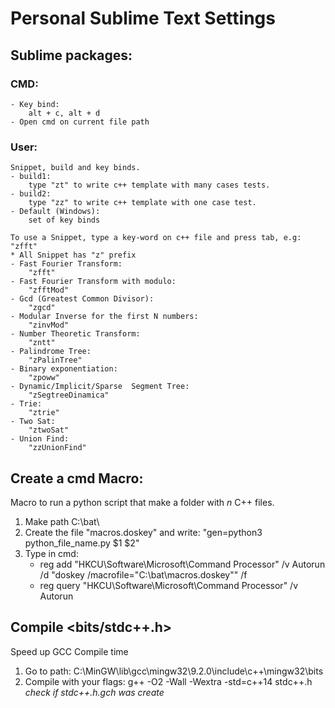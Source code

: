 # Personal Sublime Text Settings

## Sublime packages:
### CMD:
    - Key bind:
        alt + c, alt + d
    - Open cmd on current file path
### User:
    Snippet, build and key binds.
    - build1:
        type "zt" to write c++ template with many cases tests.
    - build2:
        type "zz" to write c++ template with one case test.
    - Default (Windows):
        set of key binds

    To use a Snippet, type a key-word on c++ file and press tab, e.g: "zfft"
    * All Snippet has "z" prefix
    - Fast Fourier Transform:
        "zfft"
    - Fast Fourier Transform with modulo:
        "zfftMod"
    - Gcd (Greatest Common Divisor):
        "zgcd"
    - Modular Inverse for the first N numbers:
        "zinvMod"
    - Number Theoretic Transform:
        "zntt"
    - Palindrome Tree:
        "zPalinTree"
    - Binary exponentiation:
        "zpoww"
    - Dynamic/Implicit/Sparse  Segment Tree:
        "zSegtreeDinamica"
    - Trie:
        "ztrie"
    - Two Sat:
        "ztwoSat"
    - Union Find:
        "zzUnionFind"

## Create a cmd Macro:
Macro to run a python script that make a folder with _n_  C++ files.

1. Make path C:\bat\
2. Create the file "macros.doskey" and write: "gen=python3 python_file_name.py $1 $2"
3. Type in cmd:
    -   reg add "HKCU\Software\Microsoft\Command Processor" /v Autorun /d "doskey /macrofile=\"C:\bat\macros.doskey\"" /f
    -   reg query "HKCU\Software\Microsoft\Command Processor" /v Autorun

## Compile <bits/stdc++.h>
Speed up GCC Compile time
1. Go to path:
    C:\MinGW\lib\gcc\mingw32\9.2.0\include\c++\mingw32\bits
2. Compile with your flags:
    g++ -O2 -Wall -Wextra -std=c++14 stdc++.h
*check if stdc++.h.gch was create*
